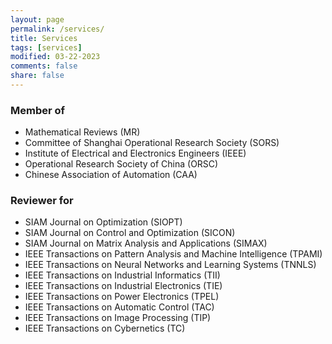 ```yaml
---
layout: page
permalink: /services/
title: Services
tags: [services]
modified: 03-22-2023
comments: false
share: false
---
```


### Member of

* Mathematical Reviews (MR)
* Committee of Shanghai Operational Research Society (SORS)
* Institute of Electrical and Electronics Engineers (IEEE)
* Operational Research Society of China (ORSC)
* Chinese Association of Automation (CAA) 


### Reviewer for

* SIAM Journal on Optimization (SIOPT)
* SIAM Journal on Control and Optimization (SICON)
* SIAM Journal on Matrix Analysis and Applications (SIMAX) 
* IEEE Transactions on Pattern Analysis and Machine Intelligence (TPAMI)
* IEEE Transactions on Neural Networks and Learning Systems (TNNLS)
* IEEE Transactions on Industrial Informatics (TII)
* IEEE Transactions on Industrial Electronics (TIE)
* IEEE Transactions on Power Electronics (TPEL)
* IEEE Transactions on Automatic Control (TAC)
* IEEE Transactions on Image Processing (TIP)
* IEEE Transactions on Cybernetics (TC)

